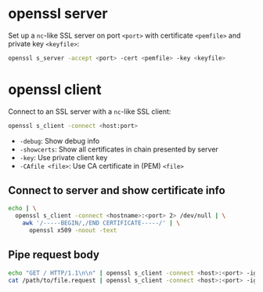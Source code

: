 # openssl server

Set up a `nc`-like SSL server on port `<port>` with certificate `<pemfile>` and
private key `<keyfile>`:

```bash
openssl s_server -accept <port> -cert <pemfile> -key <keyfile>
```

# openssl client

Connect to an SSL server with a `nc`-like SSL client:

```bash
openssl s_client -connect <host:port>
```

* `-debug`: Show debug info
* `-showcerts`: Show all certificates in chain presented by server
* `-key`: Use private client key
* `-CAfile <file>`: Use CA certificate in (PEM) `<file>`

## Connect to server and show certificate info
```bash
echo | \
  openssl s_client -connect <hostname>:<port> 2> /dev/null | \
    awk '/-----BEGIN/,/END CERTIFICATE-----/' | \
      openssl x509 -noout -text
```

## Pipe request body
```bash
echo "GET / HTTP/1.1\n\n" | openssl s_client -connect <host>:<port> -ign_eof
cat /path/to/file.request | openssl s_client -connect <host>:<port> -ign_eof
```
